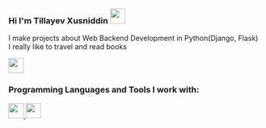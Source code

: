 ### Hi I'm Tillayev Xusniddin <img src="https://media.giphy.com/media/hvRJCLFzcasrR4ia7z/giphy.gif"    width="30px">

I make projects about Web Backend Development in Python(Django, Flask) <br/>
I really like to travel and read books

<a href="https://www.instagram.com/xusniddin13_04/"> 
<img src="https://freelogopng.com/images/all_img/1658586823instagram-logo-transparent.png" width="30px">
</a>

<br />

### Programming Languages and Tools I work with:

<a href="#"> 
<img src="https://cdn-icons-png.flaticon.com/512/5968/5968286.png" width="30px">
</a>

<a href="#"> 
<img src="https://cdn-icons-png.flaticon.com/128/5968/5968238.png" width="30px">
</a>








